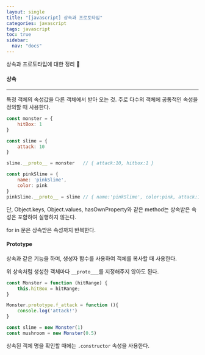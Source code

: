 ```yaml
---
layout: single
title: "[javascript] 상속과 프로토타입"
categories: javascript
tags: javascript
toc: true
sidebar:
  nav: "docs"
---
```








상속과 프로토타입에 대한 정리 📕



#### 상속

---

특정 객체의 속성값을 다른 객체에서 받아 오는 것. 주로 다수의 객체에 공통적인 속성을 정의할 때 사용한다.

```javascript
const monster = {
    hitBox: 1
}

const slime = {
    attack: 10
}

slime.__proto__ = monster	// { attack:10, hitbox:1 }

const pinkSlime = {
    name: 'pinkSlime',
    color: pink
}
pinkSlime.__proto__ = slime	// { name:'pinkSlime', color:pink, attack:10, hitbox:1 }
```

단, Object.keys, Object.values, hasOwnProperty와 같은 method는 상속받은 속성은 포함하여 실행하지 않는다. 

for in 문은 상속받은 속성까지 반복한다.



#### Prototype

상속과 같은 기능을 하며, 생성자 함수를 사용하여 객체를 복사할 때 사용한다.

위 상속처럼 생성한 객체마다 `__proto___`를 지정해주지 않아도 된다.

```javascript
const Monster = function (hitRange) {
    this.hitBox = hitRange;
}

Monster.prototype.f_attack = function (){
    console.log('attack!')
}

const slime = new Monster(1)
const mushroom = new Monster(0.5)
```

상속된 객체 명을 확인할 때에는 `.constructor` 속성을 사용한다.